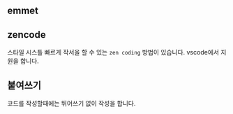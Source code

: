 ## emmet


## zencode
스타일 시스틀 빠르게 작서을 할 수 있는 `zen coding` 방법이 있습니다.
vscode에서 지원을 합니다.


## 붙여쓰기
코드를 작성할때에는 뛰어쓰기 없이 작성을 합니다.
